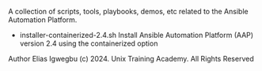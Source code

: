A collection of scripts, tools, playbooks, demos, etc related to the Ansible Automation Platform.

- installer-containerized-2.4.sh
  Install Ansible Automation Platform (AAP) version 2.4 using the containerized option

Author Elias Igwegbu
(c) 2024. Unix Training Academy. All Rights Reserved

